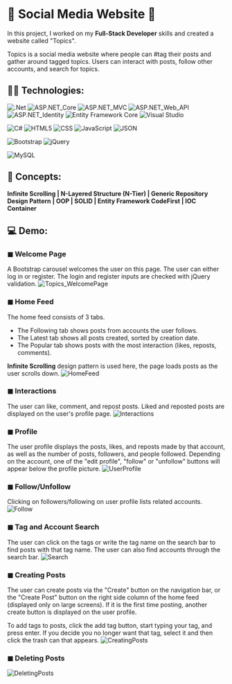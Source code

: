 # 💬 Social Media Website 💬
In this project, I worked on my **Full-Stack Developer** skills and created a website called "Topics". 

Topics is a social media website where people can #tag their posts and gather around tagged topics. Users can interact with posts, follow other accounts, and search for topics.

## 👩‍💻 Technologies:
![.Net](https://img.shields.io/badge/.NET-5C2D91?style=for-the-badge&logo=.net&logoColor=white)
![ASP.NET_Core](https://img.shields.io/badge/ASP.NET_Core-5C2D91?style=for-the-badge&logo=.net&logoColor=white)
![ASP.NET_MVC](https://img.shields.io/badge/ASP.NET_MVC-5C2D91?style=for-the-badge&logo=.net&logoColor=white)
![ASP.NET_Web_API](https://img.shields.io/badge/ASP.NET_Web_API-5C2D91?style=for-the-badge&logo=.net&logoColor=white)
![ASP.NET_Identity](https://img.shields.io/badge/ASP.NET_Identity-5C2D91?style=for-the-badge&logo=.net&logoColor=white)
![Entity Framework Core](https://img.shields.io/badge/Entity_Framework_Core-5C2D91?style=for-the-badge&logoColor=white)
![Visual Studio](https://img.shields.io/badge/Visual%20Studio-5C2D91.svg?style=for-the-badge&logo=visual-studio&logoColor=white)

![C#](https://img.shields.io/badge/c%23-%23239120.svg?style=for-the-badge&logo=csharp&logoColor=white)
![HTML5](https://img.shields.io/badge/html5-%23E34F26.svg?style=for-the-badge&logo=html5&logoColor=white)
![CSS](https://img.shields.io/badge/CSS3-1572B6?style=for-the-badge&logo=css3&logoColor=white)
![JavaScript](https://img.shields.io/badge/JavaScript-F7DF1E?style=for-the-badge&logo=javascript&logoColor=black)
![JSON](https://img.shields.io/badge/JSON-000?style=for-the-badge&logo=json&logoColor=fff)

![Bootstrap](https://img.shields.io/badge/bootstrap-%238511FA.svg?style=for-the-badge&logo=bootstrap&logoColor=white)
![jQuery](https://img.shields.io/badge/jquery-%230769AD.svg?style=for-the-badge&logo=jquery&logoColor=white)

![MySQL](https://img.shields.io/badge/mysql-4479A1.svg?style=for-the-badge&logo=mysql&logoColor=white)

## 🎨 Concepts:
**Infinite Scrolling | N-Layered Structure (N-Tier) | Generic Repository Design Pattern | OOP | SOLID | Entity Framework CodeFirst | IOC Container**

## 💻 Demo:
### ◼ Welcome Page
A Bootstrap carousel welcomes the user on this page. The user can either log in or register. The login and register inputs are checked with jQuery validation.
![Topics_WelcomePage](https://github.com/user-attachments/assets/69f4a694-6292-41d9-98af-353aee0d6adc)

### ◼ Home Feed
The home feed consists of 3 tabs.
- The Following tab shows posts from accounts the user follows.
- The Latest tab shows all posts created, sorted by creation date.
- The Popular tab shows posts with the most interaction (likes, reposts, comments).

**Infinite Scrolling** design pattern is used here, the page loads posts as the user scrolls down.
![HomeFeed](https://github.com/user-attachments/assets/5b28310c-2c36-4c35-a861-6f91f76100fc)

### ◼ Interactions
The user can like, comment, and repost posts. Liked and reposted posts are displayed on the user's profile page.
![Interactions](https://github.com/user-attachments/assets/a17ae3d8-34d8-4a9d-8467-cc4d4cbadf34)

### ◼ Profile
The user profile displays the posts, likes, and reposts made by that account, as well as the number of posts, followers, and people followed. Depending on the account, one of the "edit profile", "follow" or "unfollow" buttons will appear below the profile picture.
![UserProfile](https://github.com/user-attachments/assets/3a87d7d0-818d-4c54-abe3-057abe56d8c2)

### ◼ Follow/Unfollow
Clicking on followers/following on user profile lists related accounts.
![Follow](https://github.com/user-attachments/assets/94bfe187-2f3c-4eb6-ad78-956a7d91eda7)

### ◼ Tag and Account Search
The user can click on the tags or write the tag name on the search bar to find posts with that tag name. The user can also find accounts through the search bar.
![Search](https://github.com/user-attachments/assets/0d679ae9-3603-4109-b52b-99c822f23e53)

### ◼ Creating Posts
The user can create posts via the "Create" button on the navigation bar, or the "Create Post" button on the right side column of the home feed (displayed only on large screens). If it is the first time posting, another create button is displayed on the user profile.

To add tags to posts, click the add tag button, start typing your tag, and press enter. If you decide you no longer want that tag, select it and then click the trash can that appears.
![CreatingPosts](https://github.com/user-attachments/assets/7452e213-bc57-46b2-bb9c-e66ddd8b49e4)

### ◼ Deleting Posts
![DeletingPosts](https://github.com/user-attachments/assets/061ff5c1-5e58-47b3-bbad-cb2f6cd5e6f3)

